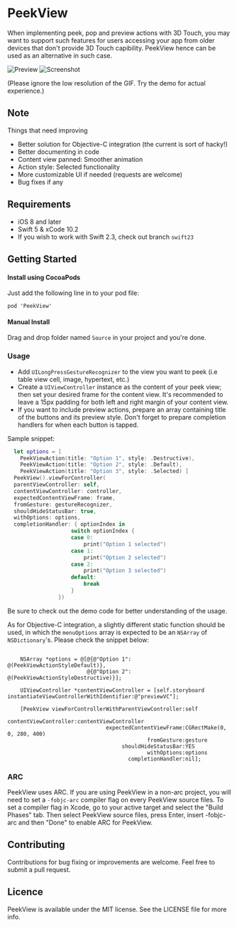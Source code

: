 # PeekView
When implementing peek, pop and preview actions with 3D Touch, you may want to support such features for users accessing your app from older devices that don't provide 3D Touch capibility. PeekView hence can be used as an alternative in such case.

![Preview](https://github.com/itsmeichigo/PeekView/blob/master/peekview.gif)
![Screenshot](https://github.com/itsmeichigo/PeekView/blob/master/screenshot.png)

(Please ignore the low resolution of the GIF. Try the demo for actual experience.)

## Note

Things that need improving
- Better solution for Objective-C integration (the current is sort of hacky!)
- Better documenting in code
- Content view panned: Smoother animation
- Action style: Selected functionality
- More customizable UI if needed (requests are welcome)
- Bug fixes if any

## Requirements

- iOS 8 and later
- Swift 5 & xCode 10.2
- If you wish to work with Swift 2.3, check out branch `swift23`

## Getting Started

#### Install using CocoaPods

Just add the following line in to your pod file:
  
	pod 'PeekView'

#### Manual Install

Drag and drop folder named `Source` in your project and you're done.

### Usage

- Add `UILongPressGestureRecognizer` to the view you want to peek (i.e table view cell, image, hypertext, etc.)
- Create a `UIViewController` instance as the content of your peek view; then set your desired frame for the content view. It's recommended to leave a 15px padding for both left and right margin of your content view.
- If you want to include preview actions, prepare an array containing title of the buttons and its preview style. Don't forget to prepare completion handlers for when each button is tapped.

Sample snippet:

```Swift
  let options = [ 
    PeekViewAction(title: "Option 1", style: .Destructive), 
    PeekViewAction(title: "Option 2", style: .Default), 
    PeekViewAction(title: "Option 3", style: .Selected) ]
  PeekView().viewForController(
  parentViewController: self, 
  contentViewController: controller, 
  expectedContentViewFrame: frame, 
  fromGesture: gestureRecognizer, 
  shouldHideStatusBar: true, 
  withOptions: options, 
  completionHandler: { optionIndex in
                    switch optionIndex {
                    case 0:
                        print("Option 1 selected")
                    case 1:
                        print("Option 2 selected")
                    case 2:
                        print("Option 3 selected")
                    default:
                        break
                    }
                })
```

Be sure to check out the demo code for better understanding of the usage.

As for Objective-C integration, a slightly different static function should be used, in which the `menuOptions` array is expected to be an `NSArray` of `NSDictionary`'s. Please check the snippet below:

```Objc

    NSArray *options = @[@{@"Option 1": @(PeekViewActionStyleDefault)},
                         @{@"Option 2": @(PeekViewActionStyleDestructive)}];
    
    UIViewController *contentViewController = [self.storyboard instantiateViewControllerWithIdentifier:@"previewVC"];
    
    [PeekView viewForControllerWithParentViewController:self
                                  contentViewController:contentViewController
                               expectedContentViewFrame:CGRectMake(0, 0, 280, 400)
                                            fromGesture:gesture
                                    shouldHideStatusBar:YES
                                            withOptions:options
                                      completionHandler:nil];
```

### ARC

PeekView uses ARC. If you are using PeekView in a non-arc project, you
will need to set a `-fobjc-arc` compiler flag on every PeekView source files. To set a
compiler flag in Xcode, go to your active target and select the "Build Phases" tab. Then select
PeekView source files, press Enter, insert -fobjc-arc and then "Done" to enable ARC
for PeekView.

## Contributing

Contributions for bug fixing or improvements are welcome. Feel free to submit a pull request.

## Licence

PeekView is available under the MIT license. See the LICENSE file for more info.
